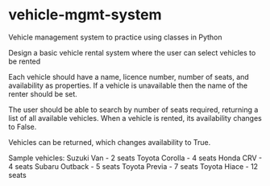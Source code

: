 # vehicle-mgmt-system
Vehicle management system to practice using classes in Python

Design a basic vehicle rental system where the user can select vehicles to be rented

Each vehicle should have a name, licence number, number of seats, and availability as properties. If a vehicle is unavailable then the name of the renter should be set.

The user should be able to search by number of seats required, returning a list of all available vehicles.
When a vehicle is rented, its availability changes to False.

Vehicles can be returned, which changes availability to True.

Sample vehicles:
Suzuki Van - 2 seats
Toyota Corolla - 4 seats
Honda CRV - 4 seats
Subaru Outback - 5 seats
Toyota Previa - 7 seats
Toyota Hiace - 12 seats
